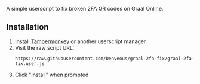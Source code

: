 A simple userscript to fix broken 2FA QR codes on Graal Online.

## Installation

1. Install [Tampermonkey](https://www.tampermonkey.net/) or another userscript manager
2. Visit the raw script URL:
   ```
   https://raw.githubusercontent.com/Denveous/graal-2fa-fix/graal-2fa-fix.user.js
   ```
3. Click "Install" when prompted
   
